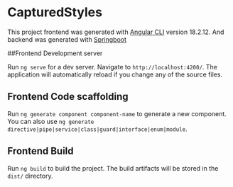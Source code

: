 # CapturedStyles

This project frontend was generated with [Angular CLI](https://github.com/angular/angular-cli) version 18.2.12.
And backend was generated with [Springboot](https://github.com/Spring-Boot-Framework)

##Frontend Development server

Run `ng serve` for a dev server. Navigate to `http://localhost:4200/`. The application will automatically reload if you change any of the source files.

## Frontend Code scaffolding

Run `ng generate component component-name` to generate a new component. You can also use `ng generate directive|pipe|service|class|guard|interface|enum|module`.

## Frontend Build

Run `ng build` to build the project. The build artifacts will be stored in the `dist/` directory.

